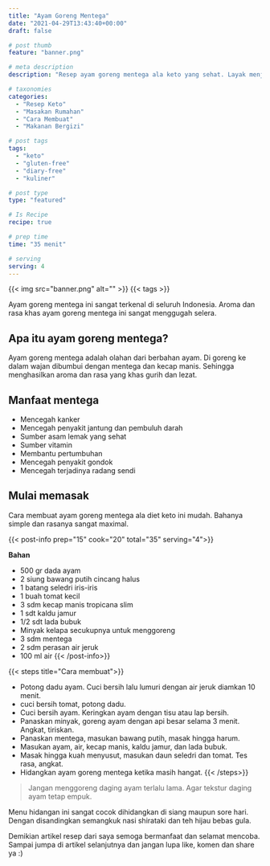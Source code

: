 ```yaml
---
title: "Ayam Goreng Mentega"
date: "2021-04-29T13:43:40+00:00"
draft: false

# post thumb
feature: "banner.png"

# meta description
description: "Resep ayam goreng mentega ala keto yang sehat. Layak menjadi menu hidangan sehari-hari."

# taxonomies
categories:
  - "Resep Keto"
  - "Masakan Rumahan"
  - "Cara Membuat"
  - "Makanan Bergizi"

# post tags
tags:
  - "keto"
  - "gluten-free"
  - "diary-free"
  - "kuliner"

# post type
type: "featured"

# Is Recipe
recipe: true

# prep time
time: "35 menit"

# serving
serving: 4
---
```


{{< img src="banner.png" alt="" >}}
{{< tags >}}

Ayam goreng mentega ini sangat terkenal di seluruh Indonesia. Aroma dan rasa khas ayam goreng mentega ini sangat menggugah selera.

## Apa itu ayam goreng mentega?

Ayam goreng mentega adalah olahan dari berbahan ayam. Di goreng ke dalam wajan dibumbui dengan mentega dan kecap manis. Sehingga menghasilkan aroma dan rasa yang khas gurih dan lezat.

## Manfaat mentega

-   Mencegah kanker
-   Mencegah penyakit jantung dan pembuluh darah
-   Sumber asam lemak yang sehat
-   Sumber vitamin
-   Membantu pertumbuhan
-   Mencegah penyakit gondok
-   Mencegah terjadinya radang sendi

## Mulai memasak

Cara membuat ayam goreng mentega ala diet keto ini mudah. Bahanya simple dan rasanya sangat maximal.

{{< post-info prep="15" cook="20" total="35" serving="4">}}

__Bahan__

-   500 gr dada ayam
-   2 siung bawang putih cincang halus
-   1 batang seledri iris-iris
-   1 buah tomat kecil
-   3 sdm kecap manis tropicana slim
-   1 sdt kaldu jamur
-   1/2 sdt lada bubuk
-   Minyak kelapa secukupnya untuk menggoreng
-   3 sdm mentega
-   2 sdm perasan air jeruk
-   100 ml air
{{< /post-info>}}

{{< steps title="Cara membuat">}}
-   Potong dadu ayam. Cuci bersih lalu lumuri dengan air jeruk diamkan 10 menit.
-   cuci bersih tomat, potong dadu.
-   Cuci bersih ayam. Keringkan ayam dengan tisu atau lap bersih.
-   Panaskan minyak, goreng ayam dengan api besar selama 3 menit. Angkat, tiriskan.
-   Panaskan mentega, masukan bawang putih, masak hingga harum.
-   Masukan ayam, air, kecap manis, kaldu jamur, dan lada bubuk.
-   Masak hingga kuah menyusut, masukan daun seledri dan tomat. Tes rasa, angkat.
-   Hidangkan ayam goreng mentega ketika masih hangat.
{{< /steps>}}

> Jangan menggoreng daging ayam terlalu lama. Agar tekstur daging ayam tetap empuk.

Menu hidangan ini sangat cocok dihidangkan di siang maupun sore hari. Dengan disandingkan semangkuk nasi shirataki dan teh hijau bebas gula.

Demikian artikel resep dari saya semoga bermanfaat dan selamat mencoba. Sampai jumpa di artikel selanjutnya dan jangan lupa like, komen dan share ya :)